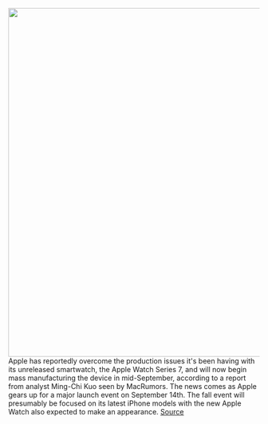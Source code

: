 <img src='https://cdn.vox-cdn.com/thumbor/pHNQn7rtZYfvvV_id7tlb0sjUFY=/0x0:2040x1360/1200x800/filters:focal(857x517:1183x843)/cdn.vox-cdn.com/uploads/chorus_image/image/69838524/apple_watch_series_6_dbohn_821.0.jpg' width='700px' /><br/>
Apple has reportedly overcome the production issues it's been having with its unreleased smartwatch, the Apple Watch Series 7, and will now begin mass manufacturing the device in mid-September, according to a report from analyst Ming-Chi Kuo seen by MacRumors. The news comes as Apple gears up for a major launch event on September 14th. The fall event will presumably be focused on its latest iPhone models with the new Apple Watch also expected to make an appearance.
<a href='https://www.theverge.com/2021/9/10/22666305/apple-series-7-manufacturing-issues-resolved-september-mass-production'> Source <a/>